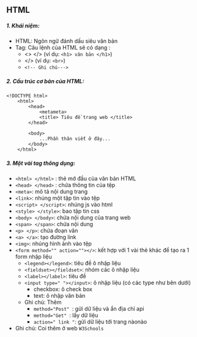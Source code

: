 ## HTML   
 
##### 1. Khái niệm:  
* HTML: Ngôn ngữ đánh dấu siêu văn bản
* Tag: Câu lệnh của HTML sẽ có dạng :
    * <> </> (ví dụ: ```<h1> văn bản </h1>```)
    * </> (ví dụ: ```<br>```)
    * ```<!-- Ghi chú--->```
##### 2. Cấu trúc cơ bản của HTML:
```
<!DOCTYPE html>
    <html> 
        <head>
            <metameta>
            <title> Tiêu đề trang web </title>
        </head>

        <body>
            ...Phần thân viết ở đây...
        </body>
    </html>
```
##### 3. Một vài tag thông dụng:
* ```<html> </html>``` : thẻ mở đầu của văn bản HTML  
* ```<head> </head>``` : chứa thông tin của tệp  
* ```<meta>```: mô tả nội dung trang  
* ```<link>```: nhúng một tập tin vào tệp  
* ```<script> </script>```: nhúng js vào html  
* ```<style> </style>```: bao tập tin css  
* ```<body> </body>```: chứa nội dung của trang web  
* ```<span> </span>```: chứa nội dung
* ```<p> </p>```: chứa đoạn văn
* ```<a> </a>```: tạo đường link
* ```<img>```: nhúng hình ảnh vào tệp
* ```<form method="" action=""></>```: kết hợp với 1 vài thẻ khác để tạo ra 1 form nhập liệu
    * ```<legend></legend>```: tiêu đề ô nhập liệu
    * ```<fieldset></fieldset>```: nhóm các ô nhập liệu
    * ```<label></label>```: tiêu đề
    * ```<input type=" "></input>```: ô nhập liệu (có các type như bên dưới)
        * checkbox: ô check box
        * text: ô nhập văn bản
    * Ghi chú: Thêm  
        * ```method="Post" ```: gửi dữ liệu và ẩn địa chỉ api
        * ```method="Get" ```: lấy dữ liệu
        * ```action=" link "```: gửi dữ liệu tới trang nàonào 
* Ghi chú: Coi thêm ở web `W3Schools` 